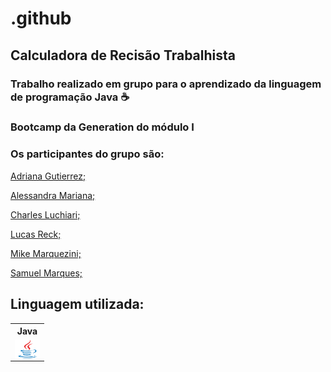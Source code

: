 # .github
<h2>Calculadora de Recisão Trabalhista</h2>

<h3>Trabalho realizado em grupo para o aprendizado da linguagem de programação Java ☕</h3>
<h3> Bootcamp da Generation do módulo I</h3>
<h3>Os participantes do grupo são:</h3>

<p><a href="https://github.com/DrikaDev" target="_blank">Adriana Gutierrez;</a></p>
<p><a href="https://github.com/AlessandraMariana" target="_blank">Alessandra Mariana;</a></p>
<p><a href="https://github.com/Charles-Luchiari" target="_blank">Charles Luchiari;</a></p>
<p><a href="https://github.com/lukas-95" target="_blank">Lucas Reck;</a></p>
<p><a href="https://github.com/MIKEMARQUEZINI" target="_blank">Mike Marquezini;</a></p>
<p><a href="https://github.com/Samuel123n" target="_blank">Samuel Marques;</a></p>

<h2> Linguagem utilizada: </h2>

<table>

<tr>
  <th> Java </th>
</tr>

<tr>
  <td> <img align="center" alt="Java" height="30" width="40" src="https://github.com/devicons/devicon/blob/master/icons/java/java-original.svg"> </td>
</tr>

</table>
